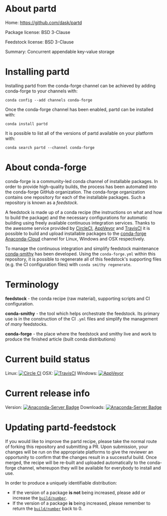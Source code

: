 About partd
===========

Home: https://github.com/dask/partd

Package license: BSD 3-Clause

Feedstock license: BSD 3-Clause

Summary: Concurrent appendable key-value storage



Installing partd
================

Installing partd from the conda-forge channel can be achieved by adding conda-forge to your channels with:

```
conda config --add channels conda-forge
```

Once the conda-forge channel has been enabled, partd can be installed with:

```
conda install partd
```

It is possible to list all of the versions of partd available on your platform with:

```
conda search partd --channel conda-forge
```


About conda-forge
=================

conda-forge is a community-led conda channel of installable packages.
In order to provide high-quality builds, the process has been automated into the
conda-forge GitHub organization. The conda-forge organization contains one repository 
for each of the installable packages. Such a repository is known as a *feedstock*.

A feedstock is made up of a conda recipe (the instructions on what and how to build
the package) and the necessary configurations for automatic building using freely
available continuous integration services. Thanks to the awesome service provided by
[CircleCI](https://circleci.com/), [AppVeyor](http://www.appveyor.com/)
and [TravisCI](https://travis-ci.org/) it is possible to build and upload installable
packages to the [conda-forge](https://anaconda.org/conda-forge)
[Anaconda-Cloud](http://docs.anaconda.org/) channel for Linux, Windows and OSX respectively.

To manage the continuous integration and simplify feedstock maintenance
[conda-smithy](http://github.com/conda-forge/conda-smithy) has been developed.
Using the ``conda-forge.yml`` within this repository, it is possible to regenerate all of
this feedstock's supporting files (e.g. the CI configuration files) with ``conda smithy regenerate``.


Terminology
===========

**feedstock** - the conda recipe (raw material), supporting scripts and CI configuration.

**conda-smithy** - the tool which helps orchestrate the feedstock.
                   Its primary use is in the construction of the CI ``.yml`` files
                   and simplify the management of *many* feedstocks.

**conda-forge** - the place where the feedstock and smithy live and work to
                  produce the finished article (built conda distributions)

Current build status
====================

Linux: [![Circle CI](https://circleci.com/gh/conda-forge/partd-feedstock.svg?style=svg)](https://circleci.com/gh/conda-forge/partd-feedstock)
OSX: [![TravisCI](https://travis-ci.org/conda-forge/partd-feedstock.svg?branch=master)](https://travis-ci.org/conda-forge/partd-feedstock) 
Windows: [![AppVeyor](https://ci.appveyor.com/api/projects/status/github/conda-forge/partd-feedstock?svg=True)](https://ci.appveyor.com/project/conda-forge/partd-feedstock/branch/master)

Current release info
====================
Version: [![Anaconda-Server Badge](https://anaconda.org/conda-forge/partd/badges/version.svg)](https://anaconda.org/conda-forge/partd)
Downloads: [![Anaconda-Server Badge](https://anaconda.org/conda-forge/partd/badges/downloads.svg)](https://anaconda.org/conda-forge/partd)


Updating partd-feedstock
========================

If you would like to improve the partd recipe, please take the normal
route of forking this repository and submitting a PR. Upon submission, your changes will
be run on the appropriate platforms to give the reviewer an opportunity to confirm that the
changes result in a successful build. Once merged, the recipe will be re-built and uploaded
automatically to the conda-forge channel, whereupon they will be available for everybody to
install and use.

In order to produce a uniquely identifiable distribution:
 * If the version of a package **is not** being increased, please add or increase
   the [``build/number``](http://conda.pydata.org/docs/building/meta-yaml.html#build-number-and-string). 
 * If the version of a package **is** being increased, please remember to return
   the [``build/number``](http://conda.pydata.org/docs/building/meta-yaml.html#build-number-and-string)
   back to 0.
